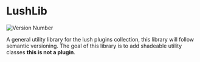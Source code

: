 # LushLib
![Version Number](https://repo.lushplugins.org/api/badge/latest/snapshots/org/lushplugins/LushLib?color=40c14a&name=Maven)

A general utility library for the lush plugins collection, this library will follow semantic versioning. The goal of this library is to add shadeable utility classes **this is not a plugin**.
